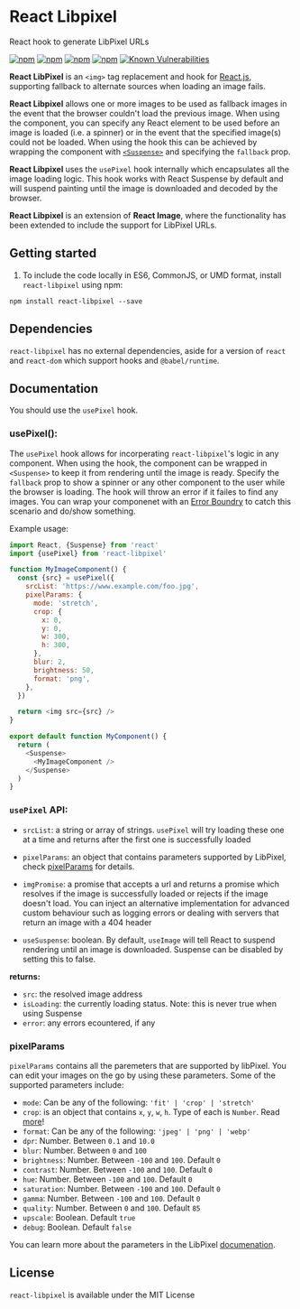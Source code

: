 # React Libpixel

React hook to generate LibPixel URLs

[![npm](https://img.shields.io/npm/v/react-libpixel.svg?style=flat-square)](https://www.npmjs.com/package/react-libpixel)
[![npm](https://img.shields.io/npm/l/react-libpixel.svg?style=flat-square)](https://www.npmjs.com/package/react-libpixel)
[![npm](https://img.shields.io/npm/dt/react-libpixel.svg?style=flat-square)](https://www.npmjs.com/package/react-libpixel)
[![npm](https://img.shields.io/npm/dm/react-libpixel.svg?style=flat-square)](https://www.npmjs.com/package/react-libpixel)
[![Known Vulnerabilities](https://snyk.io/test/github/danishyasin33/react-libpixel/badge.svg)](https://snyk.io/test/github/danishyasin33/react-libpixel)


**React LibPixel** is an `<img>` tag replacement and hook for [React.js](https://facebook.github.io/react/), supporting fallback to alternate sources when loading an image fails.

**React Libpixel** allows one or more images to be used as fallback images in the event that the browser couldn't load the previous image. When using the component, you can specify any React element to be used before an image is loaded (i.e. a spinner) or in the event that the specified image(s) could not be loaded. When using the hook this can be achieved by wrapping the component with [`<Suspense>`](https://reactjs.org/docs/react-api.html#reactsuspense) and specifying the `fallback` prop.

**React Libpixel** uses the `usePixel` hook internally which encapsulates all the image loading logic. This hook works with React Suspense by default and will suspend painting until the image is downloaded and decoded by the browser.

**React Libpixel** is an extension of **React Image**, where the functionality has been extended to include the support for LibPixel URLs.

## Getting started

1. To include the code locally in ES6, CommonJS, or UMD format, install `react-libpixel` using npm:

```
npm install react-libpixel --save
```

## Dependencies

`react-libpixel` has no external dependencies, aside for a version of `react` and `react-dom` which support hooks and `@babel/runtime`.

## Documentation

You should use the `usePixel` hook.

### usePixel():

The `usePixel` hook allows for incorperating `react-libpixel`'s logic in any component. When using the hook, the component can be wrapped in `<Suspense>` to keep it from rendering until the image is ready. Specify the `fallback` prop to show a spinner or any other component to the user while the browser is loading. The hook will throw an error if it failes to find any images. You can wrap your componenet with an [Error Boundry](https://reactjs.org/docs/code-splitting.html#error-boundaries) to catch this scenario and do/show something.

Example usage:

```js
import React, {Suspense} from 'react'
import {usePixel} from 'react-libpixel'

function MyImageComponent() {
  const {src} = usePixel({
    srcList: 'https://www.example.com/foo.jpg',
    pixelParams: {
      mode: 'stretch',
      crop: {
        x: 0,
        y: 0,
        w: 300,
        h: 300,
      },
      blur: 2,
      brightness: 50,
      format: 'png',
    },
  })

  return <img src={src} />
}

export default function MyComponent() {
  return (
    <Suspense>
      <MyImageComponent />
    </Suspense>
  )
}
```

### `usePixel` API:

- `srcList`: a string or array of strings. `usePixel` will try loading these one at a time and returns after the first one is successfully loaded

- `pixelParams`: an object that contains parameters supported by LibPixel, check [pixelParams](#pixelParams) for details. 

- `imgPromise`: a promise that accepts a url and returns a promise which resolves if the image is successfully loaded or rejects if the image doesn't load. You can inject an alternative implementation for advanced custom behaviour such as logging errors or dealing with servers that return an image with a 404 header

- `useSuspense`: boolean. By default, `useImage` will tell React to suspend rendering until an image is downloaded. Suspense can be disabled by setting this to false.

**returns:**

- `src`: the resolved image address
- `isLoading`: the currently loading status. Note: this is never true when using Suspense
- `error`: any errors ecountered, if any

### pixelParams

`pixelParams` contains all the paremeters that are supported by libPixel. You can edit your images on the go by using these parameters. Some of the supported parameters include: 

- `mode`: Can be any of the following: `'fit' | 'crop' | 'stretch'`
- `crop`: is an object that contains `x`, `y`, `w`, `h`. Type of each is `Number`. Read [more](https://docs.libpixel.com/api-documentation/image-api#crop)!
- `format`: Can be any of the following: `'jpeg' | 'png' | 'webp'`
- `dpr`: Number. Between `0.1` and `10.0`
- `blur`: Number. Between `0` and `100`
- `brightness`: Number. Between `-100` and `100`. Default `0`
- `contrast`: Number. Between `-100` and `100`. Default `0`
- `hue`: Number. Between `-100` and `100`. Default `0`
- `saturation`: Number. Between `-100` and `100`. Default `0`
- `gamma`: Number. Between `-100` and `100`. Default `0`
- `quality`: Number. Between `0` and `100`. Default `85`
- `upscale`: Boolean. Default `true`
- `debug`: Boolean. Default `false`

You can learn more about the parameters in the LibPixel [documenation](https://docs.libpixel.com/api-documentation/image-api). 

## License

`react-libpixel` is available under the MIT License

